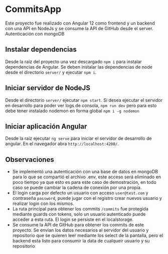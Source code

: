 # CommitsApp

Este proyecto fue realizado con Angular 12 como frontend y un backend con una API en NodeJs y se consume la API de GitHub desde el server. Autenticación con mongoDB


## Instalar dependencias

Desde la raiz del proyecto una vez descargado `npm i` para instalar dependencias de Angular. Se deben instalar las dependencias de node desde el directorio `server/` y ejecutar `npm i`. 

## Iniciar servidor de NodeJS

Desde el directorio `server/` ejecutar `npm start`. Si desea ejecutar el servidor en desarrollo para poder ver logs de consola, `npm run dev` pero para esto debe tener instalado nodemon en forma global `npm i -g nodemon`

## Iniciar aplicación Angular

 Desde la raíz ejecutar `ng serve` para iniciar el servidor de desarrollo de angular. En el navegador abra `http://localhost:4200/`.

## Observaciones

- Se implementó una autenticación con una base de datos en mongoDB para lo que se compartió el archivo .env, este acceso será eliminado en poco tiempo ya que esto es para este caso de demostración, en todo caso se puede cambiar la cadena de conexión por una propia.
- El login carga por defecto un usuario con acceso `user@test.com` y contraseña `password`, puede jugar con el registro crear nuevos usuario y realizar login con los mismos.
- La ruta principal para obtener los commits `/commits` fue protegida mediante guards con tokens, solo un usuario autenticado puede acceder a esta ruta. El login se persiste en el localstorage.
- Se consume la API de GitHub para obtener los commits de este proyecto. Se envian los datos necesarios al servidor del usuario y repositorio que se quieren leer mediante los select de la pantalla, pero el backend esta listo para consumir la data de cualqueir usuario y su repositorio
